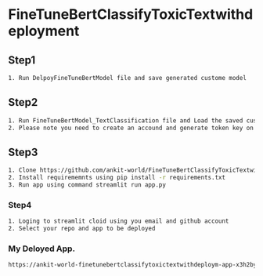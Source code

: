 # FineTuneBertClassifyToxicTextwithdeployment

## Step1
```bash
1. Run DelpoyFineTuneBertModel file and save generated custome model
```

## Step2
```bash
1. Run FineTuneBertModel_TextClassification file and Load the saved custome model generated in first step and upload the model on hugging face.
2. Please note you need to create an accound and generate token key on hugging face to upload your model, you need to provide generated token key while running code in FineTuneBertModel_TextClassification file
```
## Step3
```bash
1. Clone https://github.com/ankit-world/FineTuneBertClassifyToxicTextwithdeployment
2. Install requirememnts using pip install -r requirements.txt
3. Run app using command streamlit run app.py
```

### Step4
```bash
1. Loging to streamlit cloid using you email and github account
2. Select your repo and app to be deployed
```
### My Deloyed App.
```bash
https://ankit-world-finetunebertclassifytoxictextwithdeploym-app-x3h2by.streamlit.app/
```


